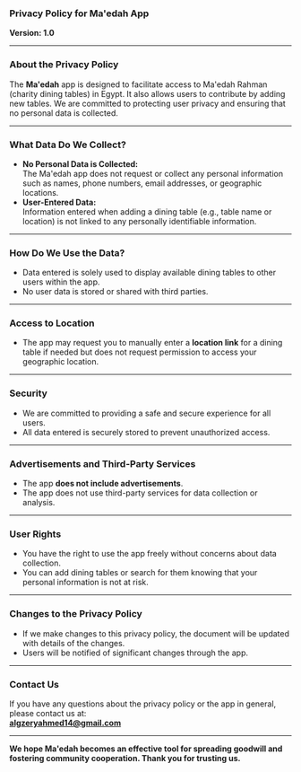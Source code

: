 ### Privacy Policy for Ma'edah App

**Version: 1.0**  

---

### **About the Privacy Policy**  
The **Ma'edah** app is designed to facilitate access to Ma'edah Rahman (charity dining tables) in Egypt. It also allows users to contribute by adding new tables. We are committed to protecting user privacy and ensuring that no personal data is collected.

---

### **What Data Do We Collect?**  
- **No Personal Data is Collected:**  
  The Ma'edah app does not request or collect any personal information such as names, phone numbers, email addresses, or geographic locations.  
- **User-Entered Data:**  
  Information entered when adding a dining table (e.g., table name or location) is not linked to any personally identifiable information.

---

### **How Do We Use the Data?**  
- Data entered is solely used to display available dining tables to other users within the app.  
- No user data is stored or shared with third parties.  

---

### **Access to Location**  
- The app may request you to manually enter a **location link** for a dining table if needed but does not request permission to access your geographic location.

---

### **Security**  
- We are committed to providing a safe and secure experience for all users.  
- All data entered is securely stored to prevent unauthorized access.

---

### **Advertisements and Third-Party Services**  
- The app **does not include advertisements**.  
- The app does not use third-party services for data collection or analysis.  

---

### **User Rights**  
- You have the right to use the app freely without concerns about data collection.  
- You can add dining tables or search for them knowing that your personal information is not at risk.

---

### **Changes to the Privacy Policy**  
- If we make changes to this privacy policy, the document will be updated with details of the changes.  
- Users will be notified of significant changes through the app.  

---

### **Contact Us**  
If you have any questions about the privacy policy or the app in general, please contact us at:  
**algzeryahmed14@gmail.com**

---

**We hope Ma'edah becomes an effective tool for spreading goodwill and fostering community cooperation. Thank you for trusting us.**
